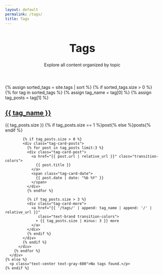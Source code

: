 ```yaml
---
layout: default
permalink: /tags/
title: Tags
---
```


<div class="space-y-16">
  <header class="text-center py-16">
    <h1 class="font-sans text-brand mb-6 leading-tight" style="font-size: 2.25rem;">
      Tags
    </h1>
    <p class="text-gray-600 text-lg max-w-2xl mx-auto leading-relaxed">
      Explore all content organized by topic
    </p>
  </header>

  <section class="max-w-4xl mx-auto">
    {% assign sorted_tags = site.tags | sort %}
    {% if sorted_tags.size > 0 %}
      <div class="grid grid-cols-1 md:grid-cols-2 lg:grid-cols-3 gap-6">
        {% for tag in sorted_tags %}
          {% assign tag_name = tag[0] %}
          {% assign tag_posts = tag[1] %}
          <div class="minimal-tag-card">
            <h2 class="tag-card-title">
              <a href="{{ '/tags/' | append: tag_name | append: '/' | relative_url }}" 
                 class="font-sans text-brand transition-colors">
                {{ tag_name }}
              </a>
            </h2>
            <p class="tag-card-count">
              {{ tag_posts.size }} 
              {% if tag_posts.size == 1 %}post{% else %}posts{% endif %}
            </p>
            
            {% if tag_posts.size > 0 %}
            <div class="tag-card-posts">
              {% for post in tag_posts limit:3 %}
              <div class="tag-card-post">
                <a href="{{ post.url | relative_url }}" class="transition-colors">
                  {{ post.title }}
                </a>
                <span class="tag-card-date">
                  {{ post.date | date: "%b %Y" }}
                </span>
              </div>
              {% endfor %}
              
              {% if tag_posts.size > 3 %}
              <div class="tag-card-more">
                <a href="{{ '/tags/' | append: tag_name | append: '/' | relative_url }}" 
                   class="text-brand transition-colors">
                  + {{ tag_posts.size | minus: 3 }} more
                </a>
              </div>
              {% endif %}
            </div>
            {% endif %}
          </div>
        {% endfor %}
      </div>
    {% else %}
      <p class="text-center text-gray-600">No tags found.</p>
    {% endif %}
  </section>
</div>